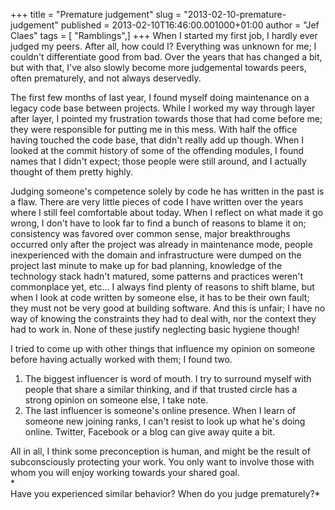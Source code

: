 +++
title = "Premature judgement"
slug = "2013-02-10-premature-judgement"
published = 2013-02-10T16:46:00.001000+01:00
author = "Jef Claes"
tags = [ "Ramblings",]
+++
When I started my first job, I hardly ever judged my peers. After all,
how could I? Everything was unknown for me; I couldn't differentiate
good from bad. Over the years that has changed a bit, but with that,
I've also slowly become more judgemental towards peers, often
prematurely, and not always deservedly.  
  
The first few months of last year, I found myself doing maintenance on a
legacy code base between projects. While I worked my way through layer
after layer, I pointed my frustration towards those that had come before
me; they were responsible for putting me in this mess. With half the
office having touched the code base, that didn't really add up though.
When I looked at the commit history of some of the offending modules, I
found names that I didn't expect; those people were still around, and I
actually thought of them pretty highly.  
  
Judging someone's competence solely by code he has written in the past
is a flaw. There are very little pieces of code I have written over the
years where I still feel comfortable about today. When I reflect on what
made it go wrong, I don't have to look far to find a bunch of reasons to
blame it on; consistency was favored over common sense, major
breakthroughs occurred only after the project was already in maintenance
mode, people inexperienced with the domain and infrastructure were
dumped on the project last minute to make up for bad planning, knowledge
of the technology stack hadn't matured, some patterns and practices
weren't commonplace yet, etc... I always find plenty of reasons to shift
blame, but when I look at code written by someone else, it has to be
their own fault; they must not be very good at building software. And
this is unfair; I have no way of knowing the constraints they had to
deal with, nor the context they had to work in. None of these justify
neglecting basic hygiene though!  
  
I tried to come up with other things that influence my opinion on
someone before having actually worked with them; I found two.  
  

1.  The biggest influencer is word of mouth. I try to surround myself
    with people that share a similar thinking, and if that trusted
    circle has a strong opinion on someone else, I take note.
2.  The last influencer is someone's online presence. When I learn of
    someone new joining ranks, I can't resist to look up what he's doing
    online. Twitter, Facebook or a blog can give away quite a bit.

  
  
All in all, I think some preconception is human, and might be the result
of subconsciously protecting your work. You only want to involve those
with whom you will enjoy working towards your shared goal.  
*  
Have you experienced similar behavior? When do you judge prematurely?*
